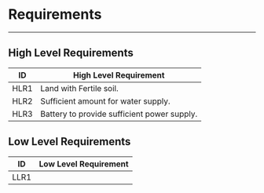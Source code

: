 # Requirements
---

##  High Level Requirements

| ID | High Level Requirement |
|----|------------------------|
| HLR1 | Land with Fertile soil. |
| HLR2 | Sufficient amount for water supply. | 
| HLR3 | Battery to provide sufficient power supply. |

## Low Level Requirements

| ID | Low Level Requirement |
|----|-----------------------|
| LLR1 | 
